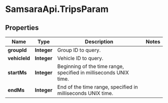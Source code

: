 # SamsaraApi.TripsParam

## Properties
Name | Type | Description | Notes
------------ | ------------- | ------------- | -------------
**groupId** | **Integer** | Group ID to query. | 
**vehicleId** | **Integer** | Vehicle ID to query. | 
**startMs** | **Integer** | Beginning of the time range, specified in milliseconds UNIX time. | 
**endMs** | **Integer** | End of the time range, specified in milliseconds UNIX time. | 


